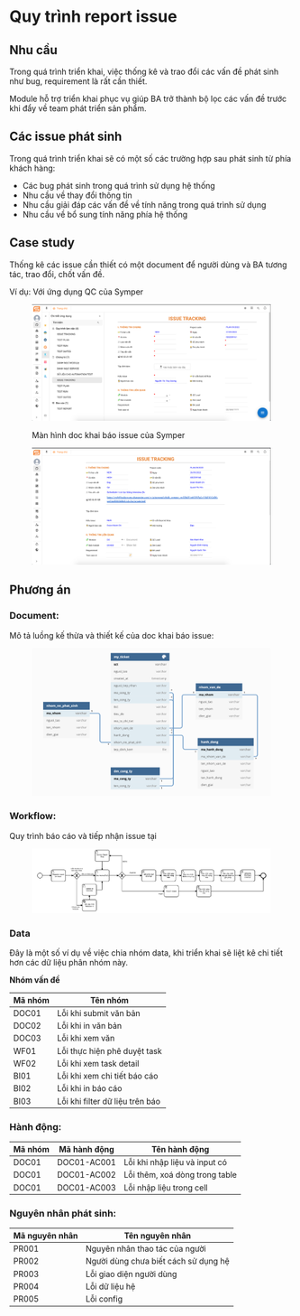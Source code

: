 # Quy trình report issue

## Nhu cầu

Trong quá trình triển khai, việc thống kê và trao đổi các vấn đề phát sinh như bug, requirement là rất cần thiết.

Module hỗ trợ triển khai phục vụ giúp BA trở thành bộ lọc các vấn đề trước khi đẩy về team phát triển sản phẩm.



## Các issue phát sinh

Trong quá trình triển khai sẽ có một số các trường hợp sau phát sinh từ phía khách hàng:

* Các bug phát sinh trong quá trình sử dụng hệ thống
* Nhu cầu về thay đổi thông tin
* Nhu cầu giải đáp các vấn đề về tính năng trong quá trình sử dụng
* Nhu cầu về bổ sung tính năng phía hệ thống

## Case study

Thống kê các issue cần thiết có một document để người dùng và BA tương tác, trao đổi, chốt vấn đề.

Ví dụ: Với ứng dụng QC của Symper

<figure><img src="../.gitbook/assets/image (32) (1).png" alt=""><figcaption><p>Màn hình doc khai báo issue của Symper</p></figcaption></figure>

<figure><img src="../.gitbook/assets/image (30) (1).png" alt=""><figcaption></figcaption></figure>

## Phương án

### Document:&#x20;

Mô tả luồng kế thừa và thiết kế của doc khai báo issue:

<figure><img src="../.gitbook/assets/image (6) (2).png" alt=""><figcaption></figcaption></figure>

### Workflow:

Quy trình báo cáo và tiếp nhận issue tại&#x20;

<figure><img src="../.gitbook/assets/image (37).png" alt=""><figcaption></figcaption></figure>





### Data

Đây là một số ví dụ về việc chia nhóm data, khi triển khai sẽ liệt kê chi tiết hơn các dữ liệu phân nhóm này.

**Nhóm vấn đề**

| Mã nhóm | Tên nhóm                         |
| ------- | -------------------------------- |
| DOC01   | Lỗi khi submit văn bản           |
| DOC02   | Lỗi khi in văn bản               |
| DOC03   | Lỗi khi xem văn                  |
| WF01    | Lỗi thực hiện phê duyệt task     |
| WF02    | Lỗi khi xem task detail          |
| BI01    | Lỗi khi xem chi tiết báo cáo     |
| BI02    | Lỗi khi in báo cáo               |
| BI03    | Lỗi khi filter dữ liệu trên báo  |

### Hành động:

| Mã nhóm | Mã hành động | Tên hành động                  |
| ------- | ------------ | ------------------------------ |
| DOC01   | DOC01-AC001  | Lỗi khi nhập liệu và input có  |
| DOC01   | DOC01-AC002  | Lỗi thêm, xoá dòng trong table |
| DOC01   | DOC01-AC003  | Lỗi nhập liệu trong cell       |

### Nguyên nhân phát sinh:

| Mã nguyên nhân | Tên nguyên nhân                       |
| -------------- | ------------------------------------- |
| PR001          | Nguyên nhân thao tác của người        |
| PR002          | Người dùng chưa biết cách sử dụng hệ  |
| PR003          | Lỗi giao diện người dùng              |
| PR004          | Lỗi dữ liệu hệ                        |
| PR005          | Lỗi config                            |


